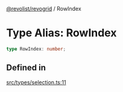 [@revolist/revogrid](README.md) / RowIndex

# Type Alias: RowIndex

```ts
type RowIndex: number;
```

## Defined in

[src/types/selection.ts:11](https://github.com/revolist/revogrid/blob/d69bb90753f30d16a898150d08ff61a1e2f66a39/src/types/selection.ts#L11)
